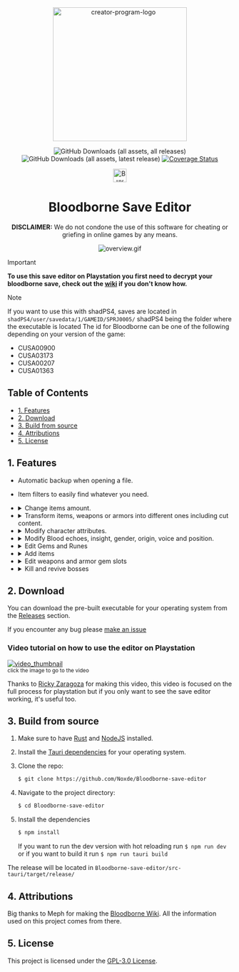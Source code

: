 <div align=center> 
  <img alt="creator-program-logo" src="./assets/icon.png" width="300px">
  <p><p/>

![GitHub Downloads (all assets, all releases)](https://img.shields.io/github/downloads/Noxde/Bloodborne-save-editor/total)
![GitHub Downloads (all assets, latest release)](https://img.shields.io/github/downloads-pre/Noxde/Bloodborne-save-editor/latest/total)
[![Coverage Status](https://coveralls.io/repos/github/Noxde/Bloodborne-save-editor/badge.svg)](https://coveralls.io/github/Noxde/Bloodborne-save-editor)

<div><a href='https://ko-fi.com/R5R8106WUY' target='_blank'><img height='30' style='border:0px;height:30px;' src='https://storage.ko-fi.com/cdn/kofi5.png?v=6' border='0' alt='Buy Me a Coffee at ko-fi.com' /></a>
</div>

</div>
<h1 align="center">Bloodborne Save Editor</h1>

<p align="center">
   <b>DISCLAIMER:</b> We do not condone the use of this software for cheating or griefing in online games by any means.
</p>

<div align="center">

![overview.gif](./assets/overview.gif)

</div>

> [!IMPORTANT]
> **To use this save editor on Playstation you first need to decrypt your bloodborne save, check out the [wiki](https://github.com/Noxde/Bloodborne-save-editor/wiki/How-to-decrypt-a-save) if you don't know how.**

> [!NOTE]
> If you want to use this with shadPS4, saves are located in `shadPS4/user/savedata/1/GAMEID/SPRJ0005/`
> shadPS4 being the folder where the executable is located
> The id for Bloodborne can be one of the following depending on your version of the game:
>
> - CUSA00900
> - CUSA03173
> - CUSA00207
> - CUSA01363

## Table of Contents

- [1. Features](#1-features)
- [2. Download](#2-download)
- [3. Build from source](#3-build-from-source)
- [4. Attributions](#4-attributions)
- [5. License](#5-license)

## 1. Features

- Automatic backup when opening a file.
- Item filters to easily find whatever you need.
- <details>
      <summary>
         Change items amount.
      </summary>

   <img src="./assets/itemAmount.gif"/>
   </details>

- <details>
      <summary>
         Transform items, weapons or armors into different ones including cut content.
      </summary>

   <img src="./assets/transform.gif"/>
   </details>

- <details>
      <summary>
         Modify character attributes.
      </summary>

   <img src="./assets/stats.gif"/>
   </details>

- <details>
      <summary>
         Modify Blood echoes, insight, gender, origin, voice and position.
      </summary>

   <img src="./assets/character.gif"/>
   </details>

- <details>
      <summary>
        Edit Gems and Runes
      </summary>

   <img src="./assets/editGemsRunes.gif"/>
   </details>

- <details>
      <summary>
        Add items
      </summary>

   <img src="./assets/addItems.gif"/>
   </details>

- <details>
      <summary>
        Edit weapons and armor gem slots
      </summary>

   <img src="./assets/gemSlots.gif"/>
   </details>

- <details>
      <summary>
        Kill and revive bosses
      </summary>

   <img src="./assets/bosses.gif"/>
   </details>

## 2. Download

You can download the pre-built executable for your operating system from the [Releases](https://github.com/Noxde/Bloodborne-save-editor/releases) section.

If you encounter any bug please [make an issue](https://github.com/Noxde/Bloodborne-save-editor/issues/new)

### Video tutorial on how to use the editor on Playstation

[![video_thumbnail](https://img.youtube.com/vi/vP8p_osK8sw/0.jpg)](https://www.youtube.com/watch?v=vP8p_osK8sw)  
<sub>click the image to go to the video</sub>

Thanks to [Ricky Zaragoza](https://www.youtube.com/@ricardozaragoza3812) for making this video, this video is focused on the full process for playstation but if you only want to see the save editor working, it's useful too.

## 3. Build from source

1. Make sure to have [Rust](https://www.rust-lang.org/) and [NodeJS](https://nodejs.org/en) installed.
2. Install the [Tauri dependencies](https://tauri.app/v1/guides/getting-started/prerequisites) for your operating system.
3. Clone the repo:

   ```bash
   $ git clone https://github.com/Noxde/Bloodborne-save-editor
   ```

4. Navigate to the project directory:

   ```bash
   $ cd Bloodborne-save-editor
   ```

5. Install the dependencies
   ```bash
   $ npm install
   ```
   If you want to run the dev version with hot reloading run `$ npm run dev` or if you want to build it run `$ npm run tauri build`

The release will be located in `Bloodborne-save-editor/src-tauri/target/release/`

## 4. Attributions

Big thanks to Meph for making the [Bloodborne Wiki](https://www.bloodborne-wiki.com/). All the information used on this project comes from there.</br>

## 5. License

This project is licensed under the [GPL-3.0 License](./LICENSE).
